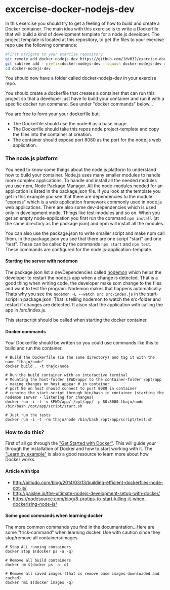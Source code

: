 # excercise-docker-nodejs-dev

In this exercise you should try to get a feeling of how to build and create a Docker container. The main idea with this exercise is to write a Dockerfile that will build a kind of development template for a node.js developer. The project template is located at this repository, to get the files to your exercise repo use the following commands:
```bash
#First navigate to your exercise repository
git remote add docker-nodejs-dev https://github.com/1dv032/exercise-docker-nodejs-dev.git
git subtree add --prefix=docker-nodejs-dev --squash docker-nodejs-dev master
cd docker-nodejs-dev
```
You should now have a folder called docker-nodejs-dev in your exercise repo.
 
You should create a dockerfile that creates a container that can run this project so that a developer just have to build your container and run it with a specific docker run command. See under "docker commands" below...

You are free to form your your dockerfile but:

* The Dockerfile should use the node:6 as a base image.
* The Dockerfile should take this repos node project-template and copy the files into the container at creation.
* The container should expose port 8080 as the port for the node.js web application.

### The node.js platform
You need to know some things about the node.js platform to understand how to build your container. Node.js uses many smaller modules to handle more complex applications. To handle and install all the needed modules you use npm, Node Package Manager. All the node-modules needed for an application is listed in the package.json file. If you look at the template you get in this example you see that there are dependencies to the module "express" which is a web application framework commonly used in node.js web applications. There are also some dev-dependencies which is used only in development mode. Things like test-modules and so on. When you get an empty node-application you first run the command `npm install` (at the same directory as the package.json) and npm will install all the modules.

You can also use the package.json to write smaller script and make npm call them. In the package.json you see that there are one script "start" and one "test". These can be called by the commands `npm start` and `npm test`. These commands are configured for the node.js-application-template.

#### Starting the server with nodemon
The package.json list a devDependencies called [nodemon](https://github.com/remy/nodemon) which helps the developer to restart the node.js app when a change is detected. That is a good thing when writing code, the developer make som change to the files and want to test the program. Nodemon makes that happens automatically. Thats why you see the `nodemon -L --watch src src/index.js` in the start-script in package.json. That is telling nodemon to watch the src-folder and restart if changes are detected. It alson start the application with calling the app in /src/index.js.

This startscript should be called when starting the docker container.

#### Docker commands

Your Dockerfile should be written so you could use commands like this to build and run the container.


```
# Build the Dockerfile (in the same directory) and tag it with the name "thajo/node"
docker build . -t thajo/node

# Run the build container with an interactive terminal
# Mounting the host-folder $PWD/app/ to the container-folder /opt/app - making changes on host appear # in container
# port 80 on host should connect to port 8080 in container
# running the start-script through bin/bash in container (starting the nodemon server - listening for changes)
docker run -i -t -v $PWD/app/:/opt/app/ -p 80:8080 thajo/node /bin/bash /opt/app/script/start.sh

# Just run the tests
docker run -i -t -rm thajo/node /bin/bash /opt/app/script/test.sh
```

### How to do this?
First of all go through the ["Get Started with Docker"](https://docs.docker.com/engine/getstarted/). This will guide your through the installation of Docker and how to start working with it. The ["Learn by example"](https://docs.docker.com/engine/tutorials/#/learn-by-example) is also a good resource to learn more about how Docker works.

#### Article with tips

* http://bitjudo.com/blog/2014/03/13/building-efficient-dockerfiles-node-dot-js/
* http://paislee.io/the-ultimate-nodejs-development-setup-with-docker/
* https://nodesource.com/blog/8-protips-to-start-killing-it-when-dockerizing-node-js/  

#### Some good commands when learning docker
The more common commands you find in the documentation...Here are some "trick-command" when learning docker. Use with caution since they stop/remove all containers/images.

```
# Stop ALL running containers
docker stop $(docker ps -a -q)

# Remove all build containers
docker rm $(docker ps -a -q)

# Remove all saved images (that is remove base images downloaded and cached)
docker rmi $(docker images -q)

```
